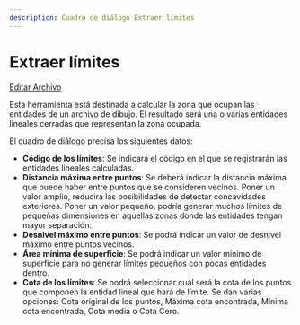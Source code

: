 ```yaml
---
description: Cuadro de diálogo Extraer límites
---
```


# Extraer límites

[Editar Archivo](../fichas-de-herramientas/ficha-de-herramientas-editar/editar-archivo.md)

Esta herramienta está destinada a calcular la zona que ocupan las entidades de un archivo de dibujo. El resultado será una o varias entidades lineales cerradas que representan la zona ocupada.

El cuadro de diálogo precisa los siguientes datos:

* **Código de los límites**: Se indicará el código en el que se registrarán las entidades lineales calculadas.
* **Distancia máxima entre puntos**: Se deberá indicar la distancia máxima que puede haber entre puntos que se consideren vecinos. Poner un valor amplio, reducirá las posibilidades de detectar concavidades exteriores. Poner un valor pequeño, podría generar muchos límites de pequeñas dimensiones en aquellas zonas donde las entidades tengan mayor separación.
* **Desnivel máximo entre puntos**: Se podrá indicar un valor de desnivel máximo entre puntos vecinos.
* **Área mínima de superficie**: Se podrá indicar un valor mínimo de superficie para no generar límites pequeños con pocas entidades dentro.
* **Cota de los límites**: Se podrá seleccionar cuál será la cota de los puntos que componen la entidad lineal que hará de límite. Se dan varias opciones: Cota original de los puntos, Máxima cota encontrada, Mínima cota encontrada, Cota media o Cota Cero.

